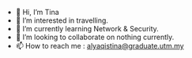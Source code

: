 - 👋 Hi, I’m Tina
- 👀 I’m interested in travelling.
- 🌱 I’m currently learning Network & Security.
- 💞️ I’m looking to collaborate on nothing currently.
- 📫 How to reach me : alyaqistina@graduate.utm.my

<!---
LyaQii/LyaQii is a ✨ special ✨ repository because its `README.md` (this file) appears on your GitHub profile.
You can click the Preview link to take a look at your changes.
--->
